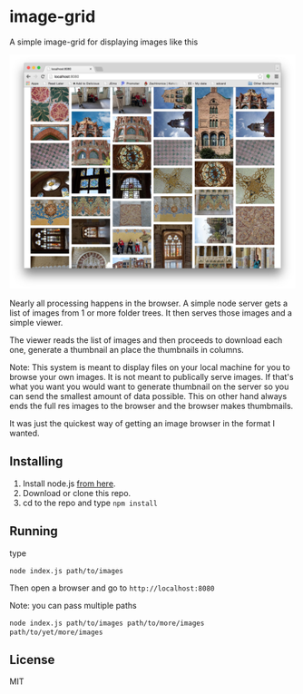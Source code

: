 ﻿# image-grid

A simple image-grid for displaying images like this

<img src="images/screenshot-01.jpg" />

Nearly all processing happens in the browser. A simple node server gets a list of
images from 1 or more folder trees. It then serves those images and a simple viewer.

The viewer reads the list of images and then proceeds to download each one, generate
a thumbnail an place the thumbnails in columns.

Note: This system is meant to display files on your local machine for you to browse your
own images. It is not meant to publically serve images. If that's what you want you
would want to generate thumbnail on the server so you can send the smallest amount of
data possible. This on other hand always ends the full res images to the browser and
the browser makes thumbmails.

It was just the quickest way of getting an image browser in the format I wanted.

## Installing

1.  Install node.js [from here](http://nodejs.org/en/download/).
2.  Download or clone this repo.
3.  cd to the repo and type `npm install`

## Running

type

    node index.js path/to/images

Then open a browser and go to `http://localhost:8080`

Note: you can pass multiple paths

    node index.js path/to/images path/to/more/images path/to/yet/more/images

## License

MIT


